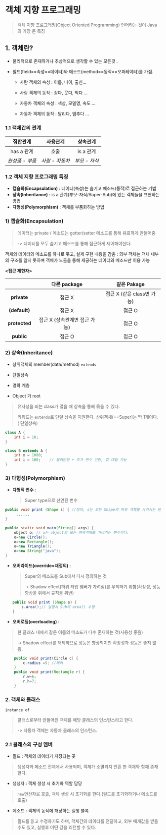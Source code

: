 # 객체 지향 프로그래밍 

> 객체 지향 프로그래밍(Object Oriented Programming) 언어라는 것이 Java의 가장 큰 특징

## 1. 객체란?

* 물리적으로 존재하거나 추상적으로 생각할 수 있는 모든것 .

* 필드(field==속성==데이터)와 메소드(method==동작==오퍼레이터)를 가짐.

  * 사람 객체의 속성 : 이름, 나이, 출신...

  * 사람 객체의 동작 : 걷다, 웃다, 먹다 ... 

  * 자동차 객체의 속성 : 색상, 모델명, 속도 ...

  * 자동차 객체의 동작 : 달리다, 멈추다 ...

    

### 1.1 객체간의 관계

|  **집합관계**   |  **사용관계**   | **상속관계**  |
| :-------------: | :-------------: | :-----------: |
|   has a 관계    |      호출       |   is a 관계   |
| *완성품 - 부품* | *사람 - 자동차* | *부모 - 자식* |



> 

### 1.2 객체 지향 프로그래밍 특징

* **캡슐화(Encapsulation)** : 데이터(속성)는 숨기고 메소드(동작)로 접근하는 기법
* **상속(Inheritance)** : is a 관계(부모-자식/Super-Sub)에 있는 객체들을 표현하는 방법
* **다형성(Polymorphism)** : 객체를 부품화하는 방법



### 1) 캡슐화(Encapsulation)

> 데이터는 private / 메소드는 getter/setter 메소드를 통해 유효하게 만들어줌
>
> -> 데이터를 모두 숨기고 메소드를 통해 접근하게 제어해야한다.

객체의 데이터와 메소드를 하나로 묶고, 실제 구현 내용을 감춤 : 외부 객체는 객체 내부의 구조를 알지 못하며 객체가 노출을 통해 제공하는 데이터와 메소드만 이용 가능



**<접근 제한자>**

|               |         다른 package          |        같은 Pakage         |
| :-----------: | :---------------------------: | :------------------------: |
|  **private**  |            접근 X             | 접근 X (같은 class면 가능) |
| **(default)** |            접근 X             |           접근 O           |
| **protected** | 접근 X (상속관계면 접근 가능) |           접근 O           |
|  **public**   |            접근 O             |           접근 O           |



### 2) **상속(Inheritance)** 

* 상위객체의 member(data/method) `extends`

* 단일상속
* 명확 계층
* Object 가 root 



>유사성을 띄는 class가 많을 때 상속을 통해 묶을 수 있다.
>
>키워드는 `extends`로 단일 상속을 지원한다. 상위객체(==Super)는 딱 1개이다. ( 단일상속)



```java
class A {
	int i = 10;
}

class B extends A {
    int x = 1000;
    int i = 100; 	// 물려받음 + 추가 변수 선언, 값 대입 가능
}
```



### 3) 다형성(Polymorphism)

* **다형적 변수** :

  >  Super type으로 선언된 변수

```java
public void print (Shape s) { //정의, s는 모든 Shape의 하위 객체를 가리키는 변수(다형적변수이다.
     ......
}
```

```java
public static void main(String[] args) {
    object o; // o는 object의 모든 하위객체를 가리키는 변수이다.
    o=new Circle();
    o=new Rectangle();
    o=new Triangle();
    o=new String("java");
}
```



* **오버라이드(override=재정의)** : 

  >  Super의 메소드를 Sub에서 다시 정의하는 것
  >
  > -> Shadow effect(하위 타입 멤버가 가려짐)를 우회하기 위함(확장성, 성능 향상을 위해서 규칙을 위반)

  ```java
  public void print (Shape s) {
      s.area();// 실행시 Sub의 area() 수행
  }
  ```

  

* **오버로딩(overloading)** : 

> 한 클래스 내에서 같은 이름의 메소드가 다수 존재하는 것(사용성 좋음)
>
> -> Shadow effect를 해제하므로 성능은 향상되지만 확장성과 성능은 좋지 않음.

```java
	public void print(Circle c) {
		c.radius =5; //제어
	}
	public void print(Rectangle r) {
		r.w=6;
        r.h=7;
    }
```





### 2. 객체와 클래스

`instance of` 

> 클래스로부터 만들어진 객체를 해당 클래스의 인스턴스라고 한다.
>
> -> 자동차 객체는 자동차 클래스의 인스턴스.



### 2.1 클래스의 구성 멤버

* 필드 : 객체의 데이터가 저장되는 곳

> 생성자와 메소드 전체에서 사용되며, 객체가 소멸되지 안흔 한 객체와 함께 존재한다.

* 생성자 : 객체 생성 시 초기화 역할 담당

> `new`연산자로 호출, 객체 생성 시 초기화를 한다.(필드를 초기화하거나 메소드를 호출)

* 메소드 : 객체의 동작에 해당하는 실행 블록

> 필드를 읽고 수정하기도 하며, 객체간의 데이터를 전달하고, 외부 매개값을 받을수도 있고, 실행후 어떤 값을 리턴할 수 있다.